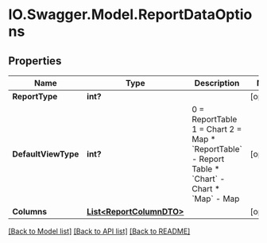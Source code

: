 # IO.Swagger.Model.ReportDataOptions
## Properties

Name | Type | Description | Notes
------------ | ------------- | ------------- | -------------
**ReportType** | **int?** |  | [optional] 
**DefaultViewType** | **int?** | 0 &#x3D; ReportTable             1 &#x3D; Chart             2 &#x3D; Map    * &#x60;ReportTable&#x60; - Report Table  * &#x60;Chart&#x60; - Chart  * &#x60;Map&#x60; - Map   | [optional] 
**Columns** | [**List&lt;ReportColumnDTO&gt;**](ReportColumnDTO.md) |  | [optional] 

[[Back to Model list]](../README.md#documentation-for-models) [[Back to API list]](../README.md#documentation-for-api-endpoints) [[Back to README]](../README.md)

